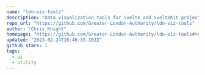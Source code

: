 ```yaml
---
name: "ldn-viz-tools"
description: "Data visualization tools for Svelte and SvelteKit projects."
repo_url: "https://github.com/Greater-London-Authority/ldn-viz-tools"
author: "Chris Knight"
homepage: "https://github.com/Greater-London-Authority/ldn-viz-tools#readme"
updated: "2023-02-24T16:46:35.102Z"
github_stars: 1
tags: 
  - ui
  - utility
---
```

